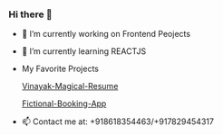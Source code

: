 ### Hi there 👋


- 🔭 I’m currently working on Frontend Peojects
- 🌱 I’m currently learning REACTJS
- My Favorite Projects

    [Vinayak-Magical-Resume](https://vinayak-s-magical-resume.netlify.app/)

    [Fictional-Booking-App](https://vinscoding.github.io/fictional-booking-app/)

- 📫 Contact me at: +918618354463/+917829454317

